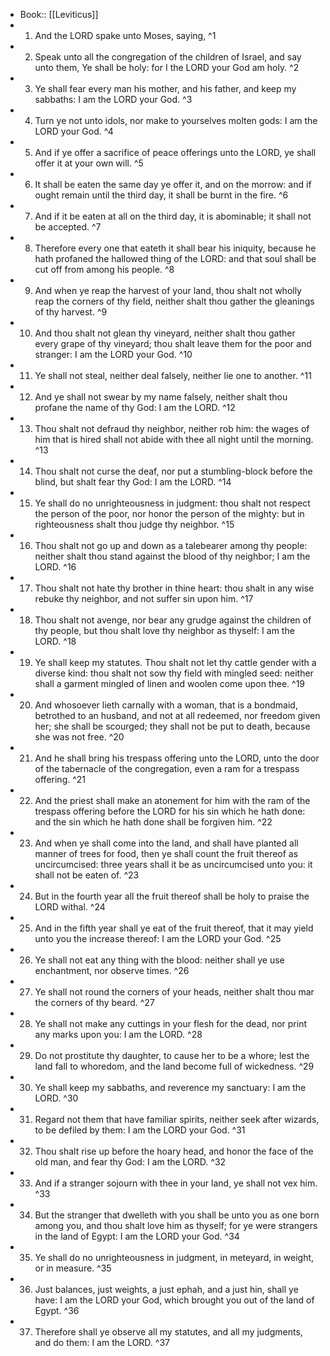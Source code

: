 - Book:: [[Leviticus]]
- 1. And the LORD spake unto Moses, saying, ^1
- 2. Speak unto all the congregation of the children of Israel, and say unto them, Ye shall be holy: for I the LORD your God am holy. ^2
- 3. Ye shall fear every man his mother, and his father, and keep my sabbaths: I am the LORD your God. ^3
- 4. Turn ye not unto idols, nor make to yourselves molten gods: I am the LORD your God. ^4
- 5. And if ye offer a sacrifice of peace offerings unto the LORD, ye shall offer it at your own will. ^5
- 6. It shall be eaten the same day ye offer it, and on the morrow: and if ought remain until the third day, it shall be burnt in the fire. ^6
- 7. And if it be eaten at all on the third day, it is abominable; it shall not be accepted. ^7
- 8. Therefore every one that eateth it shall bear his iniquity, because he hath profaned the hallowed thing of the LORD: and that soul shall be cut off from among his people. ^8
- 9. And when ye reap the harvest of your land, thou shalt not wholly reap the corners of thy field, neither shalt thou gather the gleanings of thy harvest. ^9
- 10. And thou shalt not glean thy vineyard, neither shalt thou gather every grape of thy vineyard; thou shalt leave them for the poor and stranger: I am the LORD your God. ^10
- 11. Ye shall not steal, neither deal falsely, neither lie one to another. ^11
- 12. And ye shall not swear by my name falsely, neither shalt thou profane the name of thy God: I am the LORD. ^12
- 13. Thou shalt not defraud thy neighbor, neither rob him: the wages of him that is hired shall not abide with thee all night until the morning. ^13
- 14. Thou shalt not curse the deaf, nor put a stumbling-block before the blind, but shalt fear thy God: I am the LORD. ^14
- 15. Ye shall do no unrighteousness in judgment: thou shalt not respect the person of the poor, nor honor the person of the mighty: but in righteousness shalt thou judge thy neighbor. ^15
- 16. Thou shalt not go up and down as a talebearer among thy people: neither shalt thou stand against the blood of thy neighbor; I am the LORD. ^16
- 17. Thou shalt not hate thy brother in thine heart: thou shalt in any wise rebuke thy neighbor, and not suffer sin upon him. ^17
- 18. Thou shalt not avenge, nor bear any grudge against the children of thy people, but thou shalt love thy neighbor as thyself: I am the LORD. ^18
- 19. Ye shall keep my statutes. Thou shalt not let thy cattle gender with a diverse kind: thou shalt not sow thy field with mingled seed: neither shall a garment mingled of linen and woolen come upon thee. ^19
- 20. And whosoever lieth carnally with a woman, that is a bondmaid, betrothed to an husband, and not at all redeemed, nor freedom given her; she shall be scourged; they shall not be put to death, because she was not free. ^20
- 21. And he shall bring his trespass offering unto the LORD, unto the door of the tabernacle of the congregation, even a ram for a trespass offering. ^21
- 22. And the priest shall make an atonement for him with the ram of the trespass offering before the LORD for his sin which he hath done: and the sin which he hath done shall be forgiven him. ^22
- 23. And when ye shall come into the land, and shall have planted all manner of trees for food, then ye shall count the fruit thereof as uncircumcised: three years shall it be as uncircumcised unto you: it shall not be eaten of. ^23
- 24. But in the fourth year all the fruit thereof shall be holy to praise the LORD withal. ^24
- 25. And in the fifth year shall ye eat of the fruit thereof, that it may yield unto you the increase thereof: I am the LORD your God. ^25
- 26. Ye shall not eat any thing with the blood: neither shall ye use enchantment, nor observe times. ^26
- 27. Ye shall not round the corners of your heads, neither shalt thou mar the corners of thy beard. ^27
- 28. Ye shall not make any cuttings in your flesh for the dead, nor print any marks upon you: I am the LORD. ^28
- 29. Do not prostitute thy daughter, to cause her to be a whore; lest the land fall to whoredom, and the land become full of wickedness. ^29
- 30. Ye shall keep my sabbaths, and reverence my sanctuary: I am the LORD. ^30
- 31. Regard not them that have familiar spirits, neither seek after wizards, to be defiled by them: I am the LORD your God. ^31
- 32. Thou shalt rise up before the hoary head, and honor the face of the old man, and fear thy God: I am the LORD. ^32
- 33. And if a stranger sojourn with thee in your land, ye shall not vex him. ^33
- 34. But the stranger that dwelleth with you shall be unto you as one born among you, and thou shalt love him as thyself; for ye were strangers in the land of Egypt: I am the LORD your God. ^34
- 35. Ye shall do no unrighteousness in judgment, in meteyard, in weight, or in measure. ^35
- 36. Just balances, just weights, a just ephah, and a just hin, shall ye have: I am the LORD your God, which brought you out of the land of Egypt. ^36
- 37. Therefore shall ye observe all my statutes, and all my judgments, and do them: I am the LORD. ^37
